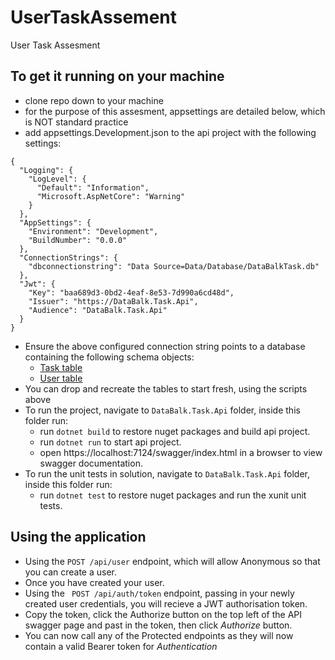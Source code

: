 # UserTaskAssement
User Task Assesment

## To get it running on your machine
* clone repo down to your machine
* for the purpose of this assesment, appsettings are detailed below, which is NOT standard practice
* add appsettings.Development.json to the api project with the following settings:

```
{
  "Logging": {
    "LogLevel": {
      "Default": "Information",
      "Microsoft.AspNetCore": "Warning"
    }
  },
  "AppSettings": {
    "Environment": "Development",
    "BuildNumber": "0.0.0"
  },
  "ConnectionStrings": {
    "dbconnectionstring": "Data Source=Data/Database/DataBalkTask.db"
  },
  "Jwt": {
    "Key": "baa689d3-0bd2-4eaf-8e53-7d990a6cd48d",
    "Issuer": "https://DataBalk.Task.Api",
    "Audience": "DataBalk.Task.Api"
  }
}
```
* Ensure the above configured connection string points to a database containing the following schema objects:
  * [Task table](https://github.com/Robmania/UserTaskAssement/blob/master/DataBalk.Task.Api/Data/Database/DropAndCreateTaskTable.sql)
  * [User table](https://github.com/Robmania/UserTaskAssement/blob/master/DataBalk.Task.Api/Data/Database/DropAndCreateUserTable.sql)
* You can drop and recreate the tables to start fresh, using the scripts above
* To run the project, navigate to `DataBalk.Task.Api` folder, inside this folder run:
  * run `dotnet build` to restore nuget packages and build api project.
  * run `dotnet run` to start api project.
  * open https://localhost:7124/swagger/index.html in a browser to view swagger documentation.
* To run the unit tests in solution, navigate to `DataBalk.Task.Api` folder, inside this folder run:
  * run `dotnet test` to restore nuget packages and run the xunit unit tests.

## Using the application
* Using the ```POST /api/user``` endpoint, which will allow Anonymous so that you can create a user.
* Once you have created your user.
* Using the ``` POST /api/auth/token``` endpoint, passing in your newly created user credentials, you will recieve a JWT authorisation token.
* Copy the token, click the Authorize button on the top left of the API swagger page and past in the token, then click *Authorize* button.
* You can now call any of the Protected endpoints as they will now contain a valid Bearer token for *Authentication*